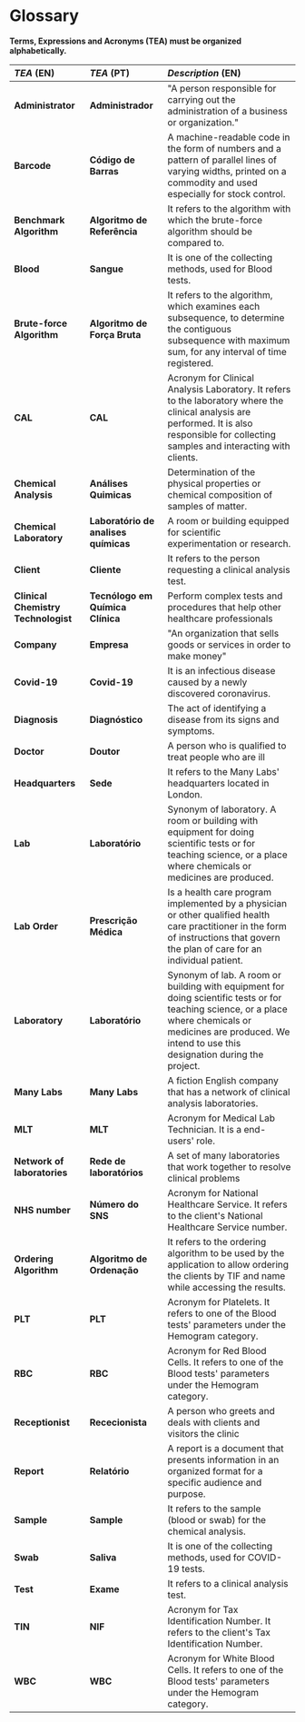 # Glossary

**Terms, Expressions and Acronyms (TEA) must be organized alphabetically.**


| **_TEA_** (EN)  | **_TEA_** (PT) | **_Description_** (EN)                                           |                                       
|:------------------------|:-----------------|:--------------------------------------------|
| **Administrator** | **Administrador** | "A person responsible for carrying out the administration of a business or organization."|
| **Barcode** | **Código de Barras** | A machine-readable code in the form of numbers and a pattern of parallel lines of varying widths, printed on a commodity and used especially for stock control.  |
| **Benchmark Algorithm** | **Algoritmo de Referência** | It refers to the algorithm with which the brute-force algorithm should be compared to. |
| **Blood** | **Sangue** | It is one of the collecting methods, used for Blood tests. |
| **Brute-force Algorithm** | **Algoritmo de Força Bruta** | It refers to the algorithm, which examines each subsequence, to determine the contiguous subsequence with maximum sum, for any interval of time registered. |
| **CAL** | **CAL** | Acronym for Clinical Analysis Laboratory. It refers to the laboratory where the clinical analysis are performed. It is also responsible for collecting samples and interacting with clients.
| **Chemical Analysis** | **Análises Quimicas** | Determination of the physical properties or chemical composition of samples of matter. |
| **Chemical Laboratory** | **Laboratório de analises químicas** | A room or building equipped for scientific experimentation or research. |
| **Client** | **Cliente** | It refers to the person requesting a clinical analysis test. |
| **Clinical Chemistry Technologist** | **Tecnólogo em Química Clínica** | Perform complex tests and procedures that help other healthcare professionals |
| **Company** | **Empresa** | "An organization that sells goods or services in order to make money"|
| **Covid-19** | **Covid-19** | It is an infectious disease caused by a newly discovered coronavirus. |
| **Diagnosis** | **Diagnóstico** | The act of identifying a disease from its signs and symptoms. |
| **Doctor** | **Doutor** | A person who is qualified to treat people who are ill |
| **Headquarters** | **Sede** | It refers to the Many Labs' headquarters located in London. |
| **Lab** | **Laboratório** | Synonym of laboratory. A room or building with equipment for doing scientific tests or for teaching science, or a place where chemicals or medicines are produced.|
| **Lab Order** | **Prescrição Médica** | Is a health care program implemented by a physician or other qualified health care practitioner in the form of instructions that govern the plan of care for an individual patient.|
| **Laboratory** | **Laboratório** | Synonym of lab. A room or building with equipment for doing scientific tests or for teaching science, or a place where chemicals or medicines are produced. We intend to use this designation during the project.|
| **Many Labs** | **Many Labs** | A fiction English company that has a network of clinical analysis laboratories. |
| **MLT** | **MLT** | Acronym for Medical Lab Technician. It is a end-users' role. |
| **Network of laboratories** | **Rede de laboratórios** | A set of many laboratories that work together to resolve clinical problems |
| **NHS number** | **Número do SNS** | Acronym for National Healthcare Service. It refers to the client's National Healthcare Service number. |
| **Ordering Algorithm** | **Algoritmo de Ordenação** | It refers to the ordering algorithm to be used by the application to allow ordering the clients by TIF and name while accessing the results. |
| **PLT** | **PLT** | Acronym for Platelets. It refers to one of the Blood tests' parameters under the Hemogram category. |
| **RBC** | **RBC** | Acronym for Red Blood Cells. It refers to one of the Blood tests' parameters under the Hemogram category. |
| **Receptionist** | **Rececionista** | A person who greets and deals with clients and visitors the clinic |
| **Report** | **Relatório** | A report is a document that presents information in an organized format for a specific audience and purpose. |
| **Sample** | **Sample** | It refers to the sample (blood or swab) for the chemical analysis. |
| **Swab** | **Saliva** | It is one of the collecting methods, used for COVID-19 tests. |
| **Test** | **Exame** | It refers to a clinical analysis test. |
| **TIN** | **NIF** | Acronym for Tax Identification Number. It refers to the client's Tax Identification Number. |
| **WBC** | **WBC** | Acronym for White Blood Cells. It refers to one of the Blood tests' parameters under the Hemogram category. |